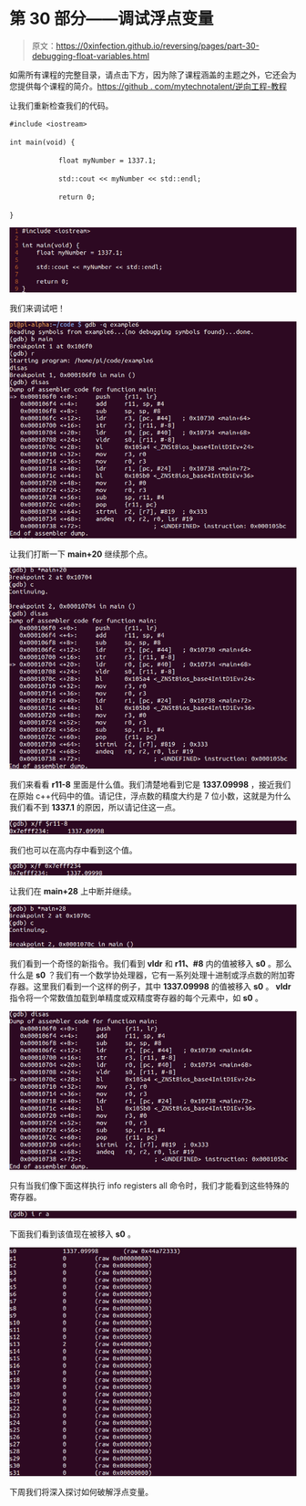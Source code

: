 # 第 30 部分——调试浮点变量

> 原文：<https://0xinfection.github.io/reversing/pages/part-30-debugging-float-variables.html>

如需所有课程的完整目录，请点击下方，因为除了课程涵盖的主题之外，它还会为您提供每个课程的简介。[https://github . com/mytechnotalent/逆向工程-教程](https://github.com/mytechnotalent/Reverse-Engineering-Tutorial)

让我们重新检查我们的代码。

```
#include <iostream>

int main(void) {

            float myNumber = 1337.1;

            std::cout << myNumber << std::endl;

            return 0;

}

```

![](img/0fed966830e7c706714e64a8137f9db9.png)

我们来调试吧！

![](img/0eb7a64d9757fd0be0d501fa2631a64c.png)

让我们打断一下 **main+20** 继续那个点。

![](img/a8647c48f3051377af6d8c7014fa26cf.png)

我们来看看 **r11-8** 里面是什么值。我们清楚地看到它是 **1337.09998** ，接近我们在原始 c++代码中的值。请记住，浮点数的精度大约是 7 位小数，这就是为什么我们看不到 **1337.1** 的原因，所以请记住这一点。

![](img/cfa19662afef1aa016c8a2060073e24f.png)

我们也可以在高内存中看到这个值。

![](img/5afcab937842c6de7ebcb75981ffea69.png)

让我们在 **main+28** 上中断并继续。

![](img/ad54b05aa9f1db04e029f5de512c79f5.png)

我们看到一个奇怪的新指令。我们看到 **vldr** 和 **r11、#8** 内的值被移入 **s0** 。那么什么是 **s0** ？我们有一个数学协处理器，它有一系列处理十进制或浮点数的附加寄存器。这里我们看到一个这样的例子，其中 **1337.09998** 的值被移入 **s0** 。 **vldr** 指令将一个常数值加载到单精度或双精度寄存器的每个元素中，如 **s0** 。

![](img/9229661d49443e72e5aab074aaceb1af.png)

只有当我们像下面这样执行 info registers all 命令时，我们才能看到这些特殊的寄存器。

![](img/8adf41bfefd244249dfe1a3b17bf544a.png)

下面我们看到该值现在被移入 **s0** 。

![](img/c24937abe1c85cb966372f6ac60fa9e3.png)

下周我们将深入探讨如何破解浮点变量。